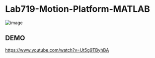 # Lab719-Motion-Platform-MATLAB

![image](https://github.com/user-attachments/assets/4afbf078-7ab6-40c6-a37c-61c801f6de1c)
## DEMO
https://www.youtube.com/watch?v=Ut5g9TByhBA
